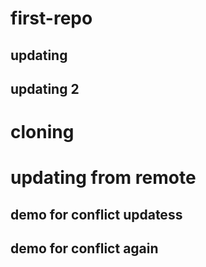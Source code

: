 # first-repo 

## updating
## updating 2

# cloning
# updating from remote

## demo for conflict updatess

## demo for conflict again

